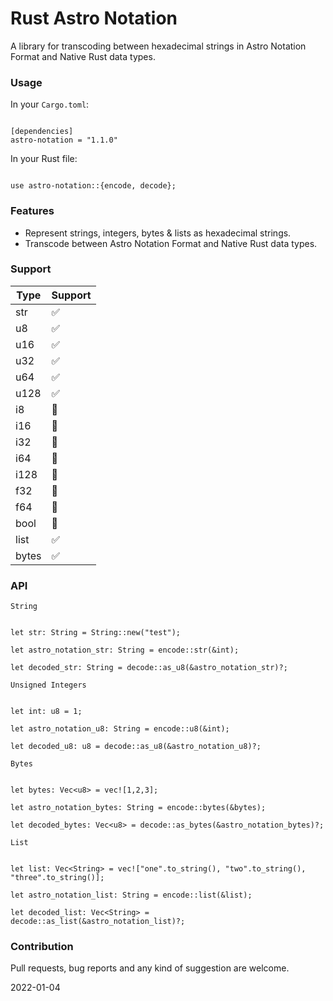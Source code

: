 # Rust Astro Notation
A library for transcoding between hexadecimal strings in Astro Notation Format and Native Rust data types.

### Usage

In your `Cargo.toml`:

```

[dependencies]
astro-notation = "1.1.0"

```

In your Rust file:

```

use astro-notation::{encode, decode};

```

### Features
- Represent strings, integers, bytes & lists as hexadecimal strings.
- Transcode between Astro Notation Format and Native Rust data types.

### Support
| Type | Support |
|---|---|
| str | ✅ |
| u8 | ✅ |
| u16 | ✅ |
| u32 | ✅ |
| u64 | ✅ |
| u128 | ✅ |
| i8 | 🚧 |
| i16 | 🚧 |
| i32 | 🚧 |
| i64 | 🚧 |
| i128 | 🚧 |
| f32 | 🚧 |
| f64 | 🚧 |
| bool | 🚧 |
| list | ✅ |
| bytes | ✅ |

### API

`String`

```

let str: String = String::new("test");

let astro_notation_str: String = encode::str(&int);

let decoded_str: String = decode::as_u8(&astro_notation_str)?;

```

`Unsigned Integers`

```

let int: u8 = 1;

let astro_notation_u8: String = encode::u8(&int);

let decoded_u8: u8 = decode::as_u8(&astro_notation_u8)?;

```

`Bytes`

```

let bytes: Vec<u8> = vec![1,2,3];

let astro_notation_bytes: String = encode::bytes(&bytes);

let decoded_bytes: Vec<u8> = decode::as_bytes(&astro_notation_bytes)?;

```

`List`

```

let list: Vec<String> = vec!["one".to_string(), "two".to_string(), "three".to_string()];

let astro_notation_list: String = encode::list(&list);

let decoded_list: Vec<String> = decode::as_list(&astro_notation_list)?;

```

### Contribution
Pull requests, bug reports and any kind of suggestion are welcome.

2022-01-04
